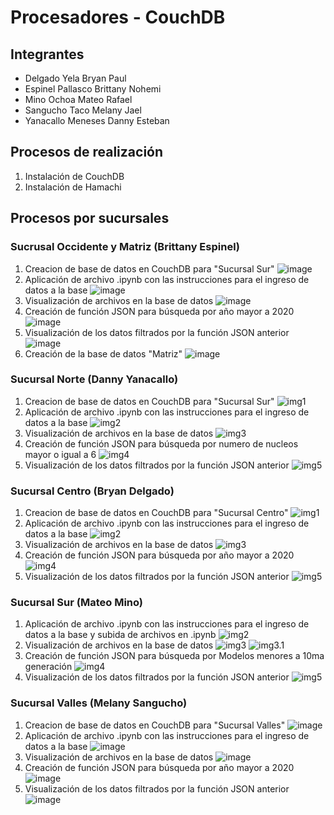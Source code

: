 # Procesadores - CouchDB
## Integrantes
- Delgado Yela Bryan Paul
- Espinel Pallasco Brittany Nohemi
- Mino Ochoa Mateo Rafael
- Sangucho Taco Melany Jael
- Yanacallo Meneses Danny Esteban
## Procesos de realización
1. Instalación de CouchDB
2. Instalación de Hamachi
## Procesos por sucursales
### Sucrusal Occidente y Matriz (Brittany Espinel)
1. Creacion de base de datos en CouchDB para "Sucursal Sur"
   ![image](https://github.com/bryandelgado99/Procesadores-CouchDB/assets/117743650/aea1b9d9-d98a-48b2-b96e-bddb1e04a40c)
2. Aplicación de archivo .ipynb con las instrucciones para el ingreso de datos a la base
   ![image](https://github.com/bryandelgado99/Procesadores-CouchDB/assets/117743650/fa804573-6c89-4eff-8dc5-038289984b9b)
3. Visualización de archivos en la base de datos
   ![image](https://github.com/bryandelgado99/Procesadores-CouchDB/assets/117743650/3b920289-1cc8-44c2-929b-041699f041a0)
4. Creación de función JSON para búsqueda por año mayor a 2020
   ![image](https://github.com/bryandelgado99/Procesadores-CouchDB/assets/117743650/e642dd8e-37fb-432d-b333-d09fff5b865d)
5. Visualización de los datos filtrados por la función JSON anterior
   ![image](https://github.com/bryandelgado99/Procesadores-CouchDB/assets/117743650/291fe71c-cf8e-41ec-9674-7519152151e3)
6. Creación de la base de datos "Matriz"
   ![image](https://github.com/bryandelgado99/Procesadores-CouchDB/assets/117743650/2161937e-b885-498d-b1fc-ad4fd7ee0111)

   
### Sucursal Norte (Danny Yanacallo)
1. Creacion de base de datos en CouchDB para "Sucursal Sur"
    ![img1](https://github.com/bryandelgado99/Procesadores-CouchDB/blob/main/images/Sucursal_centro/Database.png)
2. Aplicación de archivo .ipynb con las instrucciones para el ingreso de datos a la base
    ![img2](https://github.com/bryandelgado99/Procesadores-CouchDB/blob/main/images/Sucursal_centro/Instrucciones.png)
3. Visualización de archivos en la base de datos
    ![img3](https://github.com/bryandelgado99/Procesadores-CouchDB/blob/main/images/Sucursal_centro/Visualizacion%20.png)
4. Creación de función JSON para búsqueda por numero de nucleos mayor o igual a 6
    ![img4](https://github.com/bryandelgado99/Procesadores-CouchDB/blob/main/images/Sucursal_centro/funcion.png)
5. Visualización de los datos filtrados por la función JSON anterior
    ![img5](https://github.com/bryandelgado99/Procesadores-CouchDB/blob/main/images/Sucursal_centro/Filtro.png)
   
### Sucursal Centro (Bryan Delgado)
1. Creacion de base de datos en CouchDB para "Sucursal Centro"
    ![img1](https://github.com/bryandelgado99/Procesadores-CouchDB/blob/0f6c32f1420c6395f5c7abffbbf32733737de27e/images/Sucursal_centro/crear_database.png)
2. Aplicación de archivo .ipynb con las instrucciones para el ingreso de datos a la base
    ![img2](https://github.com/bryandelgado99/Procesadores-CouchDB/blob/0f6c32f1420c6395f5c7abffbbf32733737de27e/images/Sucursal_centro/archivo_jupyter.png)
3. Visualización de archivos en la base de datos
    ![img3](https://github.com/bryandelgado99/Procesadores-CouchDB/blob/0f6c32f1420c6395f5c7abffbbf32733737de27e/images/Sucursal_centro/data_centro.png)
4. Creación de función JSON para búsqueda por año mayor a 2020
    ![img4](https://github.com/bryandelgado99/Procesadores-CouchDB/blob/0f6c32f1420c6395f5c7abffbbf32733737de27e/images/Sucursal_centro/view_json1.png)
5. Visualización de los datos filtrados por la función JSON anterior
    ![img5](https://github.com/bryandelgado99/Procesadores-CouchDB/blob/0f6c32f1420c6395f5c7abffbbf32733737de27e/images/Sucursal_centro/view1.png)

### Sucursal Sur (Mateo Mino)
1. Aplicación de archivo .ipynb con las instrucciones para el ingreso de datos a la base y subida de archivos en .ipynb
    ![img2](https://github.com/bryandelgado99/Procesadores-CouchDB/blob/bf31906e7049b6639670d3a288029cb4122681b2/images/Sucursal_centro/WhatsApp%20Image%202023-06-27%20at%2020.08.06.jpeg)
2. Visualización de archivos en la base de datos
    ![img3](https://github.com/bryandelgado99/Procesadores-CouchDB/blob/bf31906e7049b6639670d3a288029cb4122681b2/images/Sucursal_centro/WhatsApp%20Image%202023-06-27%20at%2020.08.12.jpeg)
    ![img3.1](https://github.com/bryandelgado99/Procesadores-CouchDB/blob/bf31906e7049b6639670d3a288029cb4122681b2/images/Sucursal_centro/WhatsApp%20Image%202023-06-27%20at%2020.08.15.jpeg)
4. Creación de función JSON para búsqueda por Modelos menores a 10ma generación
    ![img4](https://github.com/bryandelgado99/Procesadores-CouchDB/blob/bf31906e7049b6639670d3a288029cb4122681b2/images/Sucursal_centro/WhatsApp%20Image%202023-06-27%20at%2020.08.29.jpeg)
5. Visualización de los datos filtrados por la función JSON anterior
    ![img5](https://github.com/bryandelgado99/Procesadores-CouchDB/blob/bf31906e7049b6639670d3a288029cb4122681b2/images/Sucursal_centro/WhatsApp%20Image%202023-06-27%20at%2020.08.34.jpeg)

### Sucursal Valles (Melany Sangucho)
1. Creacion de base de datos en CouchDB para "Sucursal Valles"
    ![image](https://github.com/bryandelgado99/Procesadores-CouchDB/assets/117743859/2c3cfe33-b20c-4e4b-950e-381da20f4ab6)
2. Aplicación de archivo .ipynb con las instrucciones para el ingreso de datos a la base
    ![image](https://github.com/bryandelgado99/Procesadores-CouchDB/assets/117743859/c32242d8-dfb6-4206-a78e-4fb8ab391aba)
3. Visualización de archivos en la base de datos
    ![image](https://github.com/bryandelgado99/Procesadores-CouchDB/assets/117743859/798417b1-f048-4df5-8152-2461b66c0d19)
4. Creación de función JSON para búsqueda por año mayor a 2020
    ![image](https://github.com/bryandelgado99/Procesadores-CouchDB/assets/117743859/cd8db7f9-649a-4e9c-a114-7b277c4c108d)
5. Visualización de los datos filtrados por la función JSON anterior
    ![image](https://github.com/bryandelgado99/Procesadores-CouchDB/assets/117743859/279a7ec8-cffa-47cd-86a6-b1cc559ddcf1)

